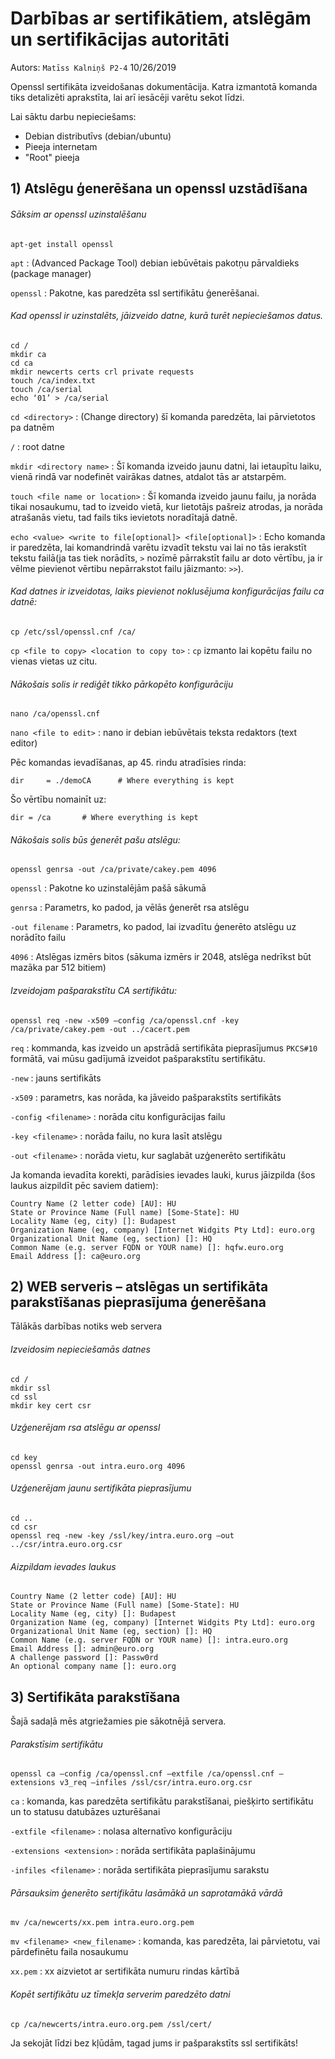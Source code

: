 # Darbības ar sertifikātiem, atslēgām un sertifikācijas autoritāti
Autors: `Matīss Kalniņš P2-4` 10/26/2019

Openssl sertifikāta izveidošanas dokumentācija.
Katra izmantotā komanda tiks detalizēti aprakstīta, lai arī iesācēji varētu sekot līdzi.

Lai sāktu darbu nepieciešams:
  - Debian distributīvs (debian/ubuntu)
  - Pieeja internetam
  - "Root" pieeja
  
## 1) Atslēgu ģenerēšana un openssl uzstādīšana
###### Sāksim ar openssl uzinstalēšanu

```
apt-get install openssl
```
`apt` : (Advanced Package Tool) debian iebūvētais pakotņu pārvaldieks (package manager)

`openssl` : Pakotne, kas paredzēta ssl sertifikātu ģenerēšanai.

###### Kad openssl ir uzinstalēts, jāizveido datne, kurā turēt nepieciešamos datus.

```
cd /
mkdir ca
cd ca
mkdir newcerts certs crl private requests
touch /ca/index.txt
touch /ca/serial
echo ‘01’ > /ca/serial
```

`cd <directory>` : (Change directory) šī komanda paredzēta, lai pārvietotos pa datnēm

`/` : root datne

`mkdir <directory name>` : Šī komanda izveido jaunu datni, lai ietaupītu laiku, vienā rindā var nodefinēt vairākas datnes, atdalot tās ar atstarpēm.

`touch <file name or location>` : Šī komanda izveido jaunu failu, ja norāda tikai nosaukumu, tad to izveido vietā, kur lietotājs pašreiz atrodas, ja norāda atrašanās vietu, tad fails tiks ievietots noradītajā datnē.

`echo <value> <write to file[optional]> <file[optional]>` : Echo komanda ir paredzēta, lai komandrindā varētu izvadīt tekstu vai lai no tās ierakstīt tekstu failā(ja tas tiek norādīts, `>` nozīmē pārrakstīt failu ar doto vērtību, ja ir vēlme pievienot vērtibu nepārrakstot failu jāizmanto: `>>`).

###### Kad datnes ir izveidotas, laiks pievienot noklusējuma konfigurācijas failu ca datnē:

```
cp /etc/ssl/openssl.cnf /ca/
```

`cp <file to copy> <location to copy to>` : `cp` izmanto lai kopētu failu no vienas vietas uz citu.

###### Nākošais solis ir rediģēt tikko pārkopēto konfigurāciju

```
nano /ca/openssl.cnf
```

`nano <file to edit>` : nano ir debian iebūvētais teksta redaktors (text editor)

Pēc komandas ievadīšanas, ap 45. rindu atradīsies rinda:

```
dir		= ./demoCA		# Where everything is kept
```

Šo vērtību nomainīt uz:

```
dir = /ca		# Where everything is kept
```

###### Nākošais solis būs ģenerēt pašu atslēgu: 
```
openssl genrsa -out /ca/private/cakey.pem 4096
```

`openssl` : Pakotne ko uzinstalējām pašā sākumā

`genrsa` : Parametrs, ko padod, ja vēlās ģenerēt rsa atslēgu

`-out filename` : Parametrs, ko padod, lai izvadītu ģenerēto atslēgu uz norādīto failu

`4096` : Atslēgas izmērs bitos (sākuma izmērs ir 2048, atslēga nedrīkst būt mazāka par 512 bitiem)

###### Izveidojam pašparakstītu CA sertifikātu: 

```
openssl req -new -x509 –config /ca/openssl.cnf -key /ca/private/cakey.pem -out ../cacert.pem
```

`req` : kommanda, kas izveido un apstrādā sertifikāta pieprasījumus `PKCS#10` formātā, vai mūsu gadījumā izveidot pašparakstītu sertifikātu.

`-new` : jauns sertifikāts

`-x509` : parametrs, kas norāda, ka jāveido pašparakstīts sertifikāts

`-config <filename>` : norāda citu konfigurācijas failu

`-key <filename>` : norāda failu, no kura lasīt atslēgu

`-out <filename>` : norāda vietu, kur saglabāt uzģenerēto sertifikātu

Ja komanda ievadīta korekti, parādīsies ievades lauki, kurus jāizpilda (šos laukus aizpildīt pēc saviem datiem):

```
Country Name (2 letter code) [AU]: HU
State or Province Name (Full name) [Some-State]: HU
Locality Name (eg, city) []: Budapest
Organization Name (eg, company) [Internet Widgits Pty Ltd]: euro.org
Organizational Unit Name (eg, section) []: HQ
Common Name (e.g. server FQDN or YOUR name) []: hqfw.euro.org
Email Address []: ca@euro.org
```

## 2) WEB serveris – atslēgas un sertifikāta parakstīšanas pieprasījuma ģenerēšana
Tālākās darbības notiks web servera

###### Izveidosim nepieciešamās datnes

```
cd /
mkdir ssl
cd ssl
mkdir key cert csr
```

###### Uzģenerējam rsa atslēgu ar openssl

```
cd key
openssl genrsa -out intra.euro.org 4096
```

###### Uzģenerējam jaunu sertifikāta pieprasījumu

```
cd ..
cd csr
openssl req -new -key /ssl/key/intra.euro.org –out ../csr/intra.euro.org.csr
```

###### Aizpildam ievades laukus

```
Country Name (2 letter code) [AU]: HU
State or Province Name (Full name) [Some-State]: HU
Locality Name (eg, city) []: Budapest
Organization Name (eg, company) [Internet Widgits Pty Ltd]: euro.org
Organizational Unit Name (eg, section) []: HQ
Common Name (e.g. server FQDN or YOUR name) []: intra.euro.org
Email Address []: admin@euro.org
A challenge password []: Passw0rd
An optional company name []: euro.org
```

## 3) Sertifikāta parakstīšana
Šajā sadaļā mēs atgriežamies pie sākotnējā servera.

###### Parakstīsim sertifikātu

```
openssl ca –config /ca/openssl.cnf –extfile /ca/openssl.cnf –extensions v3_req –infiles /ssl/csr/intra.euro.org.csr
```

`ca` : komanda, kas paredzēta sertifikātu parakstīšanai, piešķirto sertifikātu un to statusu datubāzes uzturēšanai

`-extfile <filename>` : nolasa alternatīvo konfigurāciju

`-extensions <extension>` : norāda sertifikāta paplašinājumu

`-infiles <filename>` : norāda sertifikāta pieprasījumu sarakstu

###### Pārsauksim ģenerēto sertifikātu lasāmākā un saprotamākā vārdā

```
mv /ca/newcerts/xx.pem intra.euro.org.pem
```

`mv <filename> <new_filename>` : komanda, kas paredzēta, lai pārvietotu, vai pārdefinētu faila nosaukumu

`xx.pem` : xx aizvietot ar sertifikāta numuru rindas kārtībā

###### Kopēt sertifikātu uz tīmekļa serverim paredzēto datni

```
cp /ca/newcerts/intra.euro.org.pem /ssl/cert/
```

Ja sekojāt līdzi bez kļūdām, tagad jums ir pašparakstīts ssl sertifikāts!
